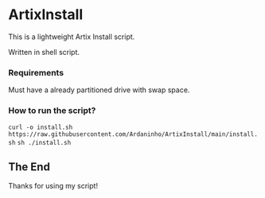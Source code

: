 # ArtixInstall

This is a lightweight Artix Install script.

Written in shell script.

### Requirements

Must have a already partitioned drive with swap space.

### How to run the script?
`curl -o install.sh https://raw.githubusercontent.com/Ardaninho/ArtixInstall/main/install.sh`
`sh ./install.sh`

## The End
Thanks for using my script!
